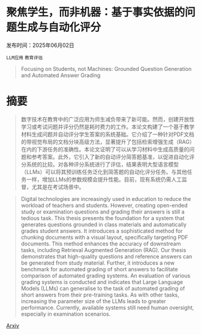 # 聚焦学生，而非机器：基于事实依据的问题生成与自动化评分

发布时间：2025年06月02日

`LLM应用` `教育评估`

> Focusing on Students, not Machines: Grounded Question Generation and Automated Answer Grading

# 摘要

> 数字技术在教育中的广泛应用为师生减负带来了新可能。然而，创建开放性学习或考试问题并评分仍然是耗时费力的工作。本论文构建了一个基于教学材料生成问题并自动评分学生答案的系统基础。它介绍了一种针对PDF文档的带视觉布局的文档分块高级方法，显著提升了包括检索增强生成（RAG）在内的下游任务的准确性。本论文证明了可以从学习材料中生成高质量的问题和参考答案。此外，它引入了新的自动评分简答题基准，以促进自动化评分系统的比较。对各种评分系统进行了评估，结果表明大型语言模型（LLMs）可以将其预训练任务泛化到简答题的自动化评分任务。与其他任务一样，增加LLMs的参数规模会提升性能。目前，现有系统仍需人工监督，尤其是在考试场景中。

> Digital technologies are increasingly used in education to reduce the workload of teachers and students. However, creating open-ended study or examination questions and grading their answers is still a tedious task. This thesis presents the foundation for a system that generates questions grounded in class materials and automatically grades student answers. It introduces a sophisticated method for chunking documents with a visual layout, specifically targeting PDF documents. This method enhances the accuracy of downstream tasks, including Retrieval Augmented Generation (RAG). Our thesis demonstrates that high-quality questions and reference answers can be generated from study material. Further, it introduces a new benchmark for automated grading of short answers to facilitate comparison of automated grading systems. An evaluation of various grading systems is conducted and indicates that Large Language Models (LLMs) can generalise to the task of automated grading of short answers from their pre-training tasks. As with other tasks, increasing the parameter size of the LLMs leads to greater performance. Currently, available systems still need human oversight, especially in examination scenarios.

[Arxiv](https://arxiv.org/abs/2506.12066)